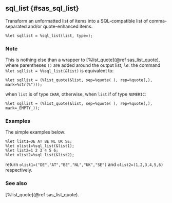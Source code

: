 ## sql_list {#sas_sql_list}
Transform an unformatted list of items into a SQL-compatible list of comma-separated 
and/or quote-enhanced items. 

	%let sqllist = %sql_list(list, type=);

### Note
This is nothing else than a wrapper to [%list_quote]\(@ref sas_list_quote), where parentheses
`()` are added around the output list, _i.e._ the command `%let sqllist = %%sql_list(&list)` is 
equivalent to:

	%let sqllist = (%list_quote(&list, sep=%quote( ), rep=%quote(,), mark=%str(%")));

when `list` is of type `CHAR`, otherwise, when `list` if of type `NUMERIC`:

	%let sqllist = (%list_quote(&list, sep=%quote( ), rep=%quote(,), mark=_EMPTY_));

### Examples
The simple examples below:

	%let list1=DE AT BE NL UK SE;
	%let olist1=%sql_list(&list1);
	%let list2=1 2 3 4 5 6;
	%let olist2=%sql_list(&list2);

return `olist1=("DE","AT","BE","NL","UK","SE")` and `olist2=(1,2,3,4,5,6)` respectively.

### See also
[%list_quote](@ref sas_list_quote).
